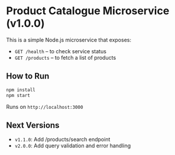 # Product Catalogue Microservice (v1.0.0)

This is a simple Node.js microservice that exposes:

- `GET /health` – to check service status
- `GET /products` – to fetch a list of products

## How to Run

```bash
npm install
npm start
```

Runs on `http://localhost:3000`

## Next Versions

- `v1.1.0`: Add /products/search endpoint
- `v2.0.0`: Add query validation and error handling
